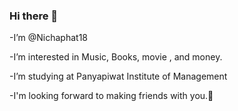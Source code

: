 ### Hi there 👋
-I’m @Nichaphat18

-I’m interested in Music, Books, movie , and money.

-I’m studying at Panyapiwat Institute of Management

-I'm looking forward to making friends with you.💞️ 
